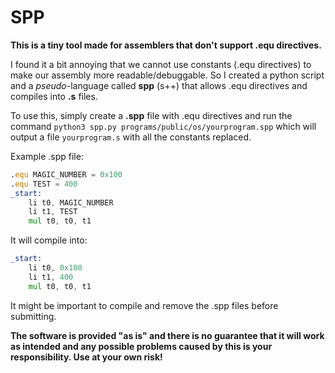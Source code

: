 # SPP
**This is a tiny tool made for assemblers that don't support .equ directives.**

I found it a bit annoying that we cannot use constants (.equ directives) to make our assembly more readable/debuggable. So I created a python script and a *pseudo*-language called **spp** (s++) that allows .equ directives and compiles into **.s** files.

To use this, simply create a **.spp** file with .equ directives and run the command
`python3 spp.py programs/public/os/yourprogram.spp`
which will output a file `yourprogram.s` with all the constants replaced.

Example .spp file:
```asm
.equ MAGIC_NUMBER = 0x100
.equ TEST = 400
_start:
    li t0, MAGIC_NUMBER
    li t1, TEST
    mul t0, t0, t1
```
It will compile into:
```asm
_start:
    li t0, 0x100
    li t1, 400
    mul t0, t0, t1
```
It might be important to compile and remove the .spp files before submitting.

**The software is provided "as is" and there is no guarantee that it will work as intended and any possible problems caused by this is your responsibility. Use at your own risk!**
